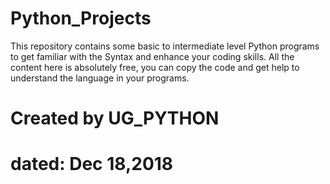 # Python_Projects
This repository contains some basic to intermediate level Python programs to get familiar with the Syntax and enhance your coding skills. All the content here is absolutely free, you can copy the code and get help to understand the language in your programs.


# Created by UG_PYTHON
# dated: Dec 18,2018
